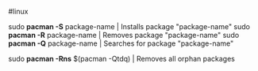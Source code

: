 #linux

sudo **pacman -S** package-name | Installs package "package-name"
sudo **pacman -R** package-name | Removes package "package-name"
sudo **pacman -Q** package-name | Searches for package "package-name"

sudo **pacman -Rns** $(pacman -Qtdq) | Removes all orphan packages